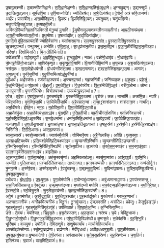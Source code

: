 

  
उ॒षाउ॒च्छन्ती॑। उ॒च्छन्ती॑समिधा॒ने। स॒मि॒धा॒नेअ॒ग्नौ। स॒मि॒धा॒नइति॑सं॒ऽइ॒धा॒ने। अ॒ग्नावु॒द्यन्। उ॒द्यन्त्सूर्यः॑। उ॒द्यन्नित्यु॒त्ऽयन्। सूर्य॑उर्वि॒या। उ॒र्वि॒याज्योतिः॑। ज्योति॑रश्रेत्। अ॒श्रे॒दित्य॑श्रेत्॥ दे॒वोनो॒ अत्र॑ सवि॒तान्वर्थं॑। अर्थं॒प्र। प्रासा॑वीत्। अ॒सा॒वीद्द्वि॒पत्। द्वि॒पत्प्र। द्वि॒पदिति॑द्वि॒ऽपत्। प्रच॑तुष्पत्। चतु॑ष्पदि॒त्यै। चतुः॑पदिति॒चतुः॑ऽपत्। इ॒त्याइती॒त्यै॥  
अमि॑नती॒दैव्या॑निव्र॒तानि॑प्रमिनती म॑नु॒ष्या॑ यु॒गानि॑॥ ई॒युषी॑णामुप॒माशश्व॑तीनामाय॒तीनां। आ॒य॒ती॒नाम्प्र॑थ॒मा। आ॒य॒ती॒नामित्या॑ऽय॒ती॒नां। प्र॒थ॒मोषाः। उ॒षाव्य॑द्यौत्। अ॒द्यौ॒दित्य॑द्यौत्॥  
ए॒षादि॒वो दु॑हि॒ताप्रत्य॑दर्शि ज्योति॒र्वसा॑ना। वसा॑नासम॒ना। स॒म॒नापु॒रस्ता॑त्। पु॒रस्ता॒दिति॑पु॒रस्ता॑त्॥ ऋ॒तस्य॒पन्थां॑। पन्था॒मनु॑। अन्वे॑ति। ए॒ति॒सा॒धु। सा॒धुप्र॑जान॒तीव॑। प्र॒जा॒न॒तीव॒न। प्र॒जा॒न॒तीवे॑तिप्र॒जा॒न॒तीऽइ॑व। नदिशः॑। दिशो॑मिनाति। मि॒ना॒तीति॑मिनाति॥  
उपो॑अदर्शि। उपो॒इत्युपो॑। अ॒द॒र्शि॒शु॒न्ध्युवः॑। शु॒न्ध्यु॒वो॒न। नवक्षः॑। वक्षो॑नो॒धाइ॑व। नो॒धाइ॑वा॒विः। नो॒धाइ॒वेति॑नो॒धाःऽइ॑व। आ॒विर॑कृणुत। अ॒कृ॒णु॒त॒प्रि॒याणि॑। प्रि॒याणीति॑प्रि॒याणि॑॥ अ॒द्म॒सन्न। अ॒द्म॒सदित्य॑द्म॒ऽसत्। नस॑स॒तः। स॒स॒तोबो॒धय॑न्ती। बो॒धय॑न्तीशत्त॒तमा। श॒श्व॒त्त॒मागा॑त्। श॒श्व॒त्त॒मेत्ति॑श॒श्व॒त्ऽत॒मा। आगा॑त्। अ॒गा॒त्पुनः॑। पुन॑रे॒युषी॑णां। ए॒यु॒षी॑णामित्या॑ऽई॒यु॒षी॑णां॥  
पूर्वे॒अर्धे॑। अर्धे॒रज॑सः। रज॑सोअ॒प्त्यस्य॑। अ॒प्त्यस्य॒गवां॑। गवां॒जनि॑त्री। जनि॑त्र्यकृत। अ॒कृ॒त॒प्र। प्रके॒तुं। के॒तुमिति॑के॒तुं॥ व्यु॑प्रतथे। ऊँ॒इत्यूँ॑। प्र॒थ॒तेवि॒त॒रं। वि॒त॒रंवरी॑यः। वि॒त॒रमिति॑वि॒ऽत॒रं। वरी॑य॒ओभा। ओभा। उ॒भापृ॒णन्ती॑। पृ॒णन्ती॑पि॒त्रोः। पि॒त्रोरु॒पस्था॑। उ॒पस्थेत्यु॒पऽस्था॑॥ 7॥  
ए॒वेत्। इदे॒षा। ए॒षापु॑रु॒तमा॑। पु॒रुतमा॑दृ॒शे। पु॒रुतमेति॑पु॒रु॒ऽतमा॑। दृ॒शेकं। कन्न। ऩाजा॑मिं। अजा॑मि॒न्न। नपरि॑। परि॑वृणक्ति। वृ॒ण॒क्ति॒जा॒मिं। जा॒मिमिति॑जा॒मिं॥ अ॒रे॒पसा॑त॒न्वा॑। त॒न्वा॒३॒॑शाश॑दाना। शाश॑दाना॒न। नार्भा॑त्। अर्भा॒दीष॑ते। ईष॑ते॒न। नम॒हः। म॒होवि॑भा॒ती। वि॒भा॒तीति॑वि॒ऽभा॒ती॥  
अ॒भ्रा॒तेव॑पुं॒सः। अ॒भ्रा॒तेवेत्य॑भ्रा॒ताऽइ॑व। पुं॒सए॑ति। ए॒ति॒प्र॒ती॒ची। पप्र॒ती॒चीग॑र्ता॒रुगि॑व। ग॒र्ता॒रुगि॑वस॒नये॑। ग॒र्ता॒रुगि॒वेति॑ग॒र्त॒ऽआ॒रुगि॑व। स॒नये॒धना॑नां। धना॑ना॒मिति॒धना॑नां॥ जा॒येव॒पत्ये॑। जा॒येवेति॑जा॒याऽइ॑व। पत्य॑उश॒ती। उ॒श॒तीसु॒वासाः॑। सु॒वासा॑उ॒षाः। सु॒वासा॒इति॑सु॒ऽवासाः॑। उ॒षाह॒स्रेव॑। ह॒स्रेव॒नि। ह॒स्रेवेति॑ह॒स्राऽइ॑व। निरि॑णीते। रि॒णी॒ते॒अप्सः॑। अप्स॒इत्यप्सः॑॥  
स्वसा॒स्वस्रे॑। स्वस्रे॒ज्याय॑स्यै। ज्याय॑स्यै॒योनिं॑। योनि॑मारै॒गप। अ॒रै॒गित्यरै॑क्। अपै॑ति। ए॒त्य॒स्याः॒। अ॒स्याः॒प्र॒ति॒चक्ष्ये॑व। प्र॒ति॒चक्ष्ये॒वेति॑प्र॒ति॒चक्ष्या॑ऽइव॥ व्यु॒च्छन्ती॑र॒श्मिभिः॑। व्यु॒च्छन्तीति॑वि॒ऽउ॒च्छन्ती॑। र॒श्मिभि॒स्सूर्य॑स्य। र॒श्मिभि॒रिति॑र॒श्मिऽभिः॑। सूर्य॑स्या॒ञ्जि। अ॒ञ्यं॑क्ते। अं॒क्ते॒स॒म॒नगाइ॑व। स॒म॒नगा॒इ॑व॒व्राः। स॒म॒न॒गाइ॒वेति॑स॒म॒न॒गाःऽइ॑व। व्राइति॒व्राः॥  
आ॒साम्पूर्वा॑सां। पूर्वा॑सा॒मह॑सु। अह॑सु॒स्वसॄ॑णां। अह॒स्वित्यह॑ऽसु। स्वसॄ॑णा॒मप॑रा। अप॑रा॒पूर्वां॑। पूर्वा॑म॒भि। अ॒भ्ये॑ति। ए॒ति॒प॒श्चात्। प॒श्चादिति॑प॒श्चात्॥ ताःप्र॑त्न॒वत्। प्र॒त्न॒वन्नव्य॑सीः। प्र॒त्न॒वदिति॑प्र॒त्न॒ऽवत्। नव्य॑सीर्नू॒नं। नू॒नम॒स्मे। अ॒स्मेरे॒वत्। अ॒स्मेइत्य॒स्मे। रे॒वदु॑च्छन्तु। उ॒च्छ॒न्तु॒सु॒दिनाः॑। सु॒दिना॑उ॒षासः॑। सु॒दिना॒इति॑सु॒ऽदिनाः॑। उ॒षस॒इत्यु॒षसः॑॥  
प्रबो॑धय। बो॒ध॒यो॒षः॒। उ॒षः॒पृ॒ण॒तः। पृ॒ण॒तोम॑घोनि। म॒घोन्यबु॑ध्यमानाः। अबु॑ध्यमानाःप॒णयः॑। प॒णय॑स्ससन्तु। स॒स॒न्त्विति॑ससन्तु॥ रे॒वदु॑च्छ। उ॒च्छ॒म॒घव॑द्भ्यः। म॒घव॑द्भ्यो मघोनि। म॒घ॒व॑द्भ्य॒इति॑म॒घव॑त्ऽभ्यः। म॒घो॒नि॒रे॒वत्। रे॒वत्स्तो॒त्रे। स्तो॒त्रेसू॒नृते॑। सू॒नृते॑जा॒रय॑न्ती। जा॒रय॒न्तीति॑जा॒रय॑न्ती॥ 8॥  
अवे॒यं। इ॒यम॑श्वैत्। अ॒श्वै॒द्यु॒व॒तिः। यु॒व॒तिःपु॒रस्ता॑त्। पु॒र॒स्ता॑द्युं॒क्ते। यु॒क्तेगवां॑। गवा॑म॒रु॒णानां॑। अ॒रु॒णाना॒मनी॑कं। अनी॑क॒मित्यनी॑कं॥ विनू॒नं। नू॒नमु॑च्छात्। उ॒च्छा॒दस॑ति। अस॑ति॒प्र। प्रके॒तुः। के॒तुर्गृ॒हङ्गृ॑हं। गृ॒हङ्गृ॑ह॒मुप॑। गृ॒हङ्गृ॑ह॒मिति॑गृ॒हंऽगृ॑हं। उप॑तिष्ठाते। ति॒ष्ठा॒ते॒अ॒ग्निः। अ॒ग्निरित्य॒ग्निः॥  
उत्ते॑। ते॒वयः॑। वय॑श्चित्। चि॒द्व॒स॒तेः। व॒स॒तेर॑पप्तन्। अ॒प॒प्त॒न्नरः॑। नर॑श्च। च॒ये। येपि॑तु॒भाजः॑। पि॒तु॒भाजो॒व्यु॑ष्टौ। पि॒तु॒भाज॒इति॑पि॒तु॒ऽभाजः। व्यु॑ष्टा॒विति॒विऽउ॑ष्टौ॥ अ॒मास॒ते। स॒तेव॑हसि। व॒ह॒सि॒भूरि॑। भूरि॑वा॒मं। वा॒ममुषः॑। उषो॑देवि। दे॒वि॒दा॒शुषे॑। दा॒शुषे॒मर्त्या॑य। मर्त्या॒येति॒मर्त्या॑य॥  
अस्तो॑ढ्वंस्तोम्याः। स्तो॒म्या॒ब्रह्म॑णा। ब्रह्म॑णामे। मेवी॑वृधध्वं। अवी॑वृधध्वमुश॒तीः। उ॒श॒तीरु॑षासः। उ॒ष॒स॒इत्यु॑षसः॥ यु॒ष्माकं॑देवीः। दे॒वी॒रव॑सा। अव॑सासनेम। स॒ने॒म॒स॒हस्रिणं॑। स॒ह॒स्रिण॑ञ्च। च॒श॒तिनं॑। श॒तिन॑ञ्च। च॒वाजं॑। वाज॒मिति॒वाजं॑॥ 9॥  
